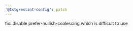 ```yaml
---
'@1stg/eslint-config': patch
---
```


fix: disable prefer-nullish-coalescing which is difficult to use
